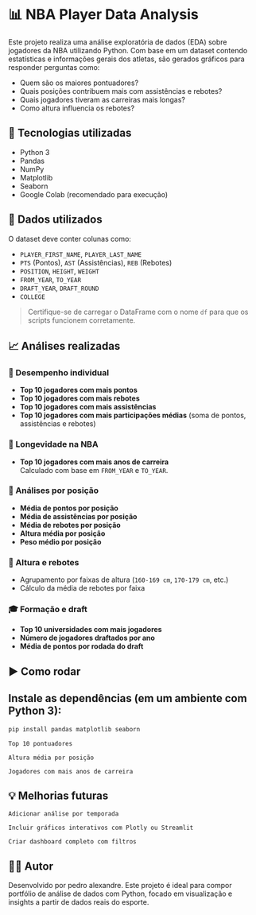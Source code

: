 # 📊 NBA Player Data Analysis

Este projeto realiza uma análise exploratória de dados (EDA) sobre jogadores da NBA utilizando Python. Com base em um dataset contendo estatísticas e informações gerais dos atletas, são gerados gráficos para responder perguntas como:

- Quem são os maiores pontuadores?
- Quais posições contribuem mais com assistências e rebotes?
- Quais jogadores tiveram as carreiras mais longas?
- Como altura influencia os rebotes?

## 🔧 Tecnologias utilizadas

- Python 3
- Pandas
- NumPy
- Matplotlib
- Seaborn
- Google Colab (recomendado para execução)

## 📁 Dados utilizados

O dataset deve conter colunas como:

- `PLAYER_FIRST_NAME`, `PLAYER_LAST_NAME`
- `PTS` (Pontos), `AST` (Assistências), `REB` (Rebotes)
- `POSITION`, `HEIGHT`, `WEIGHT`
- `FROM_YEAR`, `TO_YEAR`
- `DRAFT_YEAR`, `DRAFT_ROUND`
- `COLLEGE`

> Certifique-se de carregar o DataFrame com o nome `df` para que os scripts funcionem corretamente.

## 📈 Análises realizadas

### 🏀 Desempenho individual

- **Top 10 jogadores com mais pontos**
- **Top 10 jogadores com mais rebotes**
- **Top 10 jogadores com mais assistências**
- **Top 10 jogadores com mais participações médias** (soma de pontos, assistências e rebotes)

### 🧓 Longevidade na NBA

- **Top 10 jogadores com mais anos de carreira**  
  Calculado com base em `FROM_YEAR` e `TO_YEAR`.

### 🧠 Análises por posição

- **Média de pontos por posição**
- **Média de assistências por posição**
- **Média de rebotes por posição**
- **Altura média por posição**
- **Peso médio por posição**

### 📏 Altura e rebotes

- Agrupamento por faixas de altura (`160-169 cm`, `170-179 cm`, etc.)
- Cálculo da média de rebotes por faixa

### 🎓 Formação e draft

- **Top 10 universidades com mais jogadores**
- **Número de jogadores draftados por ano**
- **Média de pontos por rodada do draft**

## ▶️ Como rodar

## Instale as dependências (em um ambiente com Python 3):

```bash
pip install pandas matplotlib seaborn
```

    Top 10 pontuadores

    Altura média por posição

    Jogadores com mais anos de carreira

## 💡 Melhorias futuras

    Adicionar análise por temporada

    Incluir gráficos interativos com Plotly ou Streamlit

    Criar dashboard completo com filtros


## 👨‍💻 Autor

Desenvolvido por pedro alexandre.
Este projeto é ideal para compor portfólio de análise de dados com Python, focado em visualização e insights a partir de dados reais do esporte.

